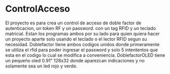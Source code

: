 # ControlAcceso
El proyecto es para crea un control de acceso de doble factor de autenticacion, un token RF y un password. con un tag RFID y un teclado matricial. 
Estan los programas ambos por su lado para quien quiera hacer un proyecto aparte solo usando el teclado o el lector RFID segun su necesidad.
Doblefactor tiene ambos codigos unidos donde primeramente se utiliza el rfid para poder ingresar el password y solo 5 intententos que esta en el codigo lo cual se modifica a conveniencia.
DoblefactorOLED tiene un pequeño oled 0.91" 128x32 donde aparezcan indicaciones y no solamente sea un led rojo y verde.
